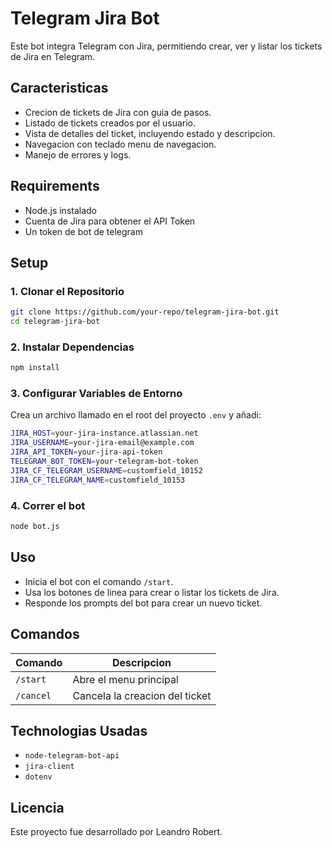 # Telegram Jira Bot

Este bot integra Telegram con Jira, permitiendo crear, ver y listar los tickets de Jira en Telegram.

## Caracteristicas
- Crecion de tickets de Jira con guia de pasos.
- Listado de tickets creados por el usuario.
- Vista de detalles del ticket, incluyendo estado y descripcion.
- Navegacion con teclado menu de navegacion.
- Manejo de errores y logs.

## Requirements
- Node.js instalado
- Cuenta de Jira para obtener el API Token
- Un token de bot de telegram

## Setup

### 1. Clonar el Repositorio
```sh
git clone https://github.com/your-repo/telegram-jira-bot.git
cd telegram-jira-bot
```

### 2. Instalar Dependencias
```sh
npm install
```

### 3. Configurar Variables de Entorno
Crea un archivo llamado en el root del proyecto `.env` y añadi:
```sh
JIRA_HOST=your-jira-instance.atlassian.net
JIRA_USERNAME=your-jira-email@example.com
JIRA_API_TOKEN=your-jira-api-token
TELEGRAM_BOT_TOKEN=your-telegram-bot-token
JIRA_CF_TELEGRAM_USERNAME=customfield_10152
JIRA_CF_TELEGRAM_NAME=customfield_10153
```

### 4. Correr el bot
```sh
node bot.js
```

## Uso
- Inicia el bot con el comando `/start`.
- Usa los botones de linea para crear o listar los tickets de Jira.
- Responde los prompts del bot para crear un nuevo ticket.

## Comandos
| Comando | Descripcion |
|---------|-------------|
| `/start` | Abre el menu principal |
| `/cancel` | Cancela la creacion del ticket |

## Technologias Usadas
- `node-telegram-bot-api`
- `jira-client`
- `dotenv`

## Licencia
Este proyecto fue desarrollado por Leandro Robert.

